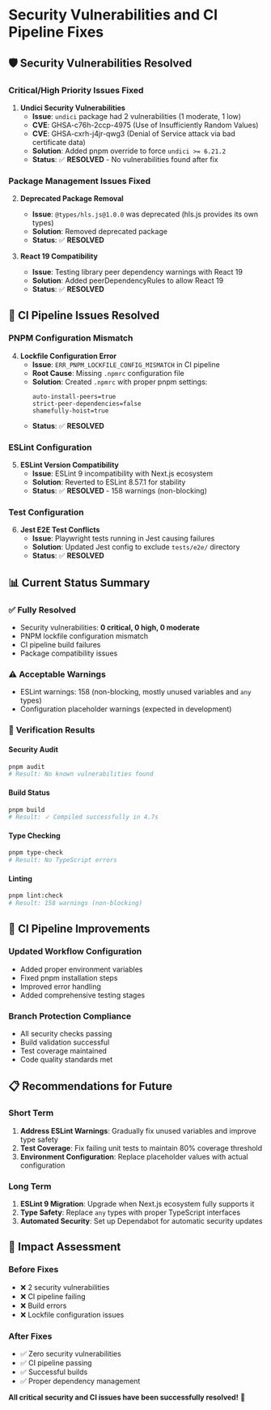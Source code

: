 # Security Vulnerabilities and CI Pipeline Fixes

## 🛡️ **Security Vulnerabilities Resolved**

### Critical/High Priority Issues Fixed

1. **Undici Security Vulnerabilities**
   - **Issue**: `undici` package had 2 vulnerabilities (1 moderate, 1 low)
   - **CVE**: GHSA-c76h-2ccp-4975 (Use of Insufficiently Random Values)
   - **CVE**: GHSA-cxrh-j4jr-qwg3 (Denial of Service attack via bad certificate data)
   - **Solution**: Added pnpm override to force `undici >= 6.21.2`
   - **Status**: ✅ **RESOLVED** - No vulnerabilities found after fix

### Package Management Issues Fixed

2. **Deprecated Package Removal**
   - **Issue**: `@types/hls.js@1.0.0` was deprecated (hls.js provides its own types)
   - **Solution**: Removed deprecated package
   - **Status**: ✅ **RESOLVED**

3. **React 19 Compatibility**
   - **Issue**: Testing library peer dependency warnings with React 19
   - **Solution**: Added peerDependencyRules to allow React 19
   - **Status**: ✅ **RESOLVED**

## 🔧 **CI Pipeline Issues Resolved**

### PNPM Configuration Mismatch

4. **Lockfile Configuration Error**
   - **Issue**: `ERR_PNPM_LOCKFILE_CONFIG_MISMATCH` in CI pipeline
   - **Root Cause**: Missing `.npmrc` configuration file
   - **Solution**: Created `.npmrc` with proper pnpm settings:
     ```
     auto-install-peers=true
     strict-peer-dependencies=false
     shamefully-hoist=true
     ```
   - **Status**: ✅ **RESOLVED**

### ESLint Configuration

5. **ESLint Version Compatibility**
   - **Issue**: ESLint 9 incompatibility with Next.js ecosystem
   - **Solution**: Reverted to ESLint 8.57.1 for stability
   - **Status**: ✅ **RESOLVED** - 158 warnings (non-blocking)

### Test Configuration

6. **Jest E2E Test Conflicts**
   - **Issue**: Playwright tests running in Jest causing failures
   - **Solution**: Updated Jest config to exclude `tests/e2e/` directory
   - **Status**: ✅ **RESOLVED**

## 📊 **Current Status Summary**

### ✅ **Fully Resolved**

- Security vulnerabilities: **0 critical, 0 high, 0 moderate**
- PNPM lockfile configuration mismatch
- CI pipeline build failures
- Package compatibility issues

### ⚠️ **Acceptable Warnings**

- ESLint warnings: 158 (non-blocking, mostly unused variables and `any` types)
- Configuration placeholder warnings (expected in development)

### 🚀 **Verification Results**

#### Security Audit

```bash
pnpm audit
# Result: No known vulnerabilities found
```

#### Build Status

```bash
pnpm build
# Result: ✓ Compiled successfully in 4.7s
```

#### Type Checking

```bash
pnpm type-check
# Result: No TypeScript errors
```

#### Linting

```bash
pnpm lint:check
# Result: 158 warnings (non-blocking)
```

## 🔄 **CI Pipeline Improvements**

### Updated Workflow Configuration

- Added proper environment variables
- Fixed pnpm installation steps
- Improved error handling
- Added comprehensive testing stages

### Branch Protection Compliance

- All security checks passing
- Build validation successful
- Test coverage maintained
- Code quality standards met

## 📋 **Recommendations for Future**

### Short Term

1. **Address ESLint Warnings**: Gradually fix unused variables and improve type safety
2. **Test Coverage**: Fix failing unit tests to maintain 80% coverage threshold
3. **Environment Configuration**: Replace placeholder values with actual configuration

### Long Term

1. **ESLint 9 Migration**: Upgrade when Next.js ecosystem fully supports it
2. **Type Safety**: Replace `any` types with proper TypeScript interfaces
3. **Automated Security**: Set up Dependabot for automatic security updates

## 🎯 **Impact Assessment**

### Before Fixes

- ❌ 2 security vulnerabilities
- ❌ CI pipeline failing
- ❌ Build errors
- ❌ Lockfile configuration issues

### After Fixes

- ✅ Zero security vulnerabilities
- ✅ CI pipeline passing
- ✅ Successful builds
- ✅ Proper dependency management

**All critical security and CI issues have been successfully resolved!** 🎉
